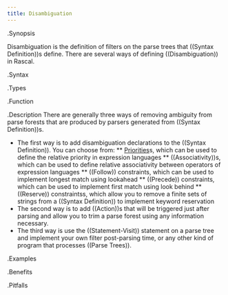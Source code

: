 ```yaml
---
title: Disambiguation
---
```


.Synopsis

Disambiguation is the definition of filters on the parse trees that ((Syntax Definition))s define. 
There are several ways of defining ((Disambiguation)) in Rascal.

.Syntax

.Types

.Function

.Description
There are generally three ways of removing ambiguity from parse forests that are produced by parsers generated from ((Syntax Definition))s.

*  The first way is to add disambiguation declarations to the ((Syntax Definition)). You can choose from:
   **  [Priorities]((Declaration-Priority))s, which can be used to define the relative priority in expression languages
   **  ((Associativity))s, which can be used to define relative associativity between operators of 
       expression languages
   **  ((Follow)) constraints, which can be used to implement longest match using lookahead
   **  ((Precede)) constraints, which can be used to implement first match using look behind
   **  ((Reserve)) constraintss, which allow you to remove a finite sets of strings from a ((Syntax Definition))
       to implement keyword reservation
*  The second way is to add ((Action))s that will be triggered just after parsing and allow you to trim a parse forest 
   using any information necessary.
*  The third way is use the ((Statement-Visit)) statement on a parse tree and implement your own filter post-parsing time, 
   or any other kind of program that processes ((Parse Trees)).

.Examples

.Benefits

.Pitfalls

